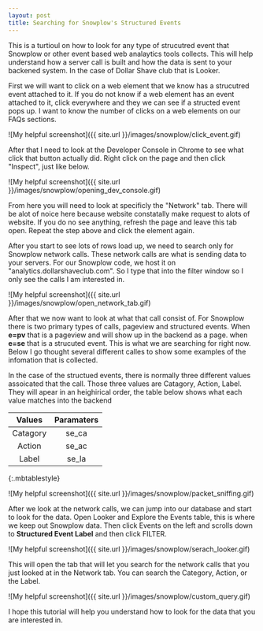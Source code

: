 ```yaml
---
layout: post
title: Searching for Snowplow's Structured Events
---
```


This is a turtioul on how to look for any type of strucutred event that Snowplow or other event based web analaytics tools collects. This will help understand how a server call is built and how the data is sent to your backened system. In the case of Dollar Shave club that is Looker. 

First we will want to click on a web element that we know has a strucutred event attached to it. If you do not know if a web element has an event attached to it, click everywhere and they we can see if a structed event pops up. I want to know the number of clicks on a web elements on our FAQs sections.

![My helpful screenshot]({{ site.url }}/images/snowplow/click_event.gif)

After that I need to look at the Developer Console in Chrome to see what click that button actually did. Right click on the page and then click "Inspect", just like below.

![My helpful screenshot]({{ site.url }}/images/snowplow/opening_dev_console.gif)

From here you will need to look at specificly the "Network" tab. There will be alot of noice here because website constatally make request to alots of website. If you do no see anything, refresh the page and leave this tab open. Repeat the step above and click the element again. 

After you start to see lots of rows load up, we need to search only for Snowplow network calls. These network calls are what is sending data to your servers. For our Snowplow code, we host it on "analytics.dollarshaveclub.com". So I type that into the filter window so I only see the calls I am interested in.

![My helpful screenshot]({{ site.url }}/images/snowplow/open_network_tab.gif)

After that we now want to look at what that call consist of. For Snowplow there is two primary types of calls, pageview and structured events. When **e=pv** that is a pageview and will show up in the backend as a page. when **e=se** that is a strucuted event. This is what we are searching for right now. Below I go thought several different calles to show some examples of the infomation that is collected.

In the case of the structued events, there is normally three different values assoicated that the call. Those three values are Catagory, Action, Label. They will apear in an heighirical order, the table below shows what each value matches into the backend

| Values   | Paramaters | 
| :------: |:----------:| 
| Catagory | se_ca      | 
| Action   | se_ac      | 
| Label    | se_la      |
{:.mbtablestyle}


![My helpful screenshot]({{ site.url }}/images/snowplow/packet_sniffing.gif)

After we look at the network calls, we can jump into our database and start to look for the data. Open Looker and Explore the Events table, this is where we keep out Snowplow data. Then click Events on the left and scrolls down to **Structured Event Label** and then click FILTER.

![My helpful screenshot]({{ site.url }}/images/snowplow/serach_looker.gif)

This will open the tab that will let you search for the network calls that you just looked at in the Network tab. You can search the Category, Action, or the Label. 

![My helpful screenshot]({{ site.url }}/images/snowplow/custom_query.gif)

I hope this tutorial will help you understand how to look for the data that you are interested in.







